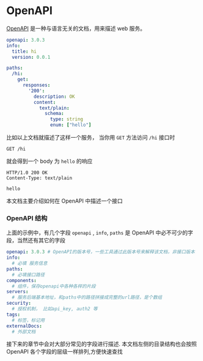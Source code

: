 # OpenAPI

[OpenAPI](https://swagger.io/specification/) 是一种与语言无关的文档，用来描述 web 服务。

```yaml
openapi: 3.0.3
info:
  title: hi
  version: 0.0.1

paths:
  /hi:
    get:
      responses:
        '200':
          description: OK
          content:
            text/plain:
              schema:
                type: string
                enum: ["hello"]
```

比如以上文档就描述了这样一个服务， 当你用 `GET` 方法访问 `/hi` 接口时

```
GET /hi
```

就会得到一个 body 为 `hello` 的响应

```
HTTP/1.0 200 OK
Content-Type: text/plain

hello
```

本文档主要介绍如何在 OpenAPI 中描述一个接口

### OpenAPI 结构

上面的示例中，有几个字段 `openapi` , `info`, `paths` 是 OpenAPI 中必不可少的字段，当然还有其它的字段

```yaml
openapi: 3.0.3 # OpenAPI的版本号，一些工具通过此版本号来解释该文档，非接口版本
info:
  # 必填 服务信息
paths:
  # 必填接口路径
components:
  # 组件，保存openapi中各种各样的片段
servers: 
  # 服务后端基本地址，和paths中的路径拼接成完整的url路径，是个数组
security: 
  # 授权机制， 比如api_key, auth2 等
tags: 
  # 标签，标记用
externalDocs:
  # 外部文档
```

接下来的章节中会对大部分常见的字段进行描述. 本文档左侧的目录结构也会按照 OpenAPI 各个字段的层级一样排列,方便快速查找

